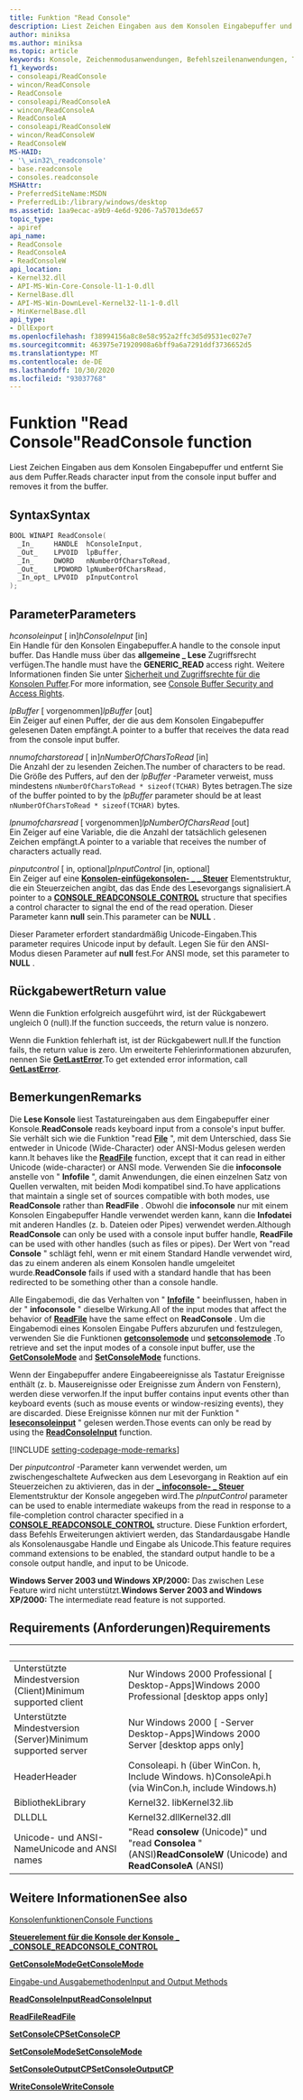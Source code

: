 ```yaml
---
title: Funktion "Read Console"
description: Liest Zeichen Eingaben aus dem Konsolen Eingabepuffer und entfernt Sie aus dem Puffer.
author: miniksa
ms.author: miniksa
ms.topic: article
keywords: Konsole, Zeichenmodusanwendungen, Befehlszeilenanwendungen, Terminalanwendungen, Konsolen-API
f1_keywords:
- consoleapi/ReadConsole
- wincon/ReadConsole
- ReadConsole
- consoleapi/ReadConsoleA
- wincon/ReadConsoleA
- ReadConsoleA
- consoleapi/ReadConsoleW
- wincon/ReadConsoleW
- ReadConsoleW
MS-HAID:
- '\_win32\_readconsole'
- base.readconsole
- consoles.readconsole
MSHAttr:
- PreferredSiteName:MSDN
- PreferredLib:/library/windows/desktop
ms.assetid: 1aa9ecac-a9b9-4e6d-9206-7a57013de657
topic_type:
- apiref
api_name:
- ReadConsole
- ReadConsoleA
- ReadConsoleW
api_location:
- Kernel32.dll
- API-MS-Win-Core-Console-l1-1-0.dll
- KernelBase.dll
- API-MS-Win-DownLevel-Kernel32-l1-1-0.dll
- MinKernelBase.dll
api_type:
- DllExport
ms.openlocfilehash: f38994156a8c8e58c952a2ffc3d5d9531ec027e7
ms.sourcegitcommit: 463975e71920908a6bff9a6a7291ddf3736652d5
ms.translationtype: MT
ms.contentlocale: de-DE
ms.lasthandoff: 10/30/2020
ms.locfileid: "93037768"
---
```

# <a name="readconsole-function"></a><span data-ttu-id="28f26-104">Funktion "Read Console"</span><span class="sxs-lookup"><span data-stu-id="28f26-104">ReadConsole function</span></span>

<span data-ttu-id="28f26-105">Liest Zeichen Eingaben aus dem Konsolen Eingabepuffer und entfernt Sie aus dem Puffer.</span><span class="sxs-lookup"><span data-stu-id="28f26-105">Reads character input from the console input buffer and removes it from the buffer.</span></span>

## <a name="syntax"></a><span data-ttu-id="28f26-106">Syntax</span><span class="sxs-lookup"><span data-stu-id="28f26-106">Syntax</span></span>

```C
BOOL WINAPI ReadConsole(
  _In_     HANDLE  hConsoleInput,
  _Out_    LPVOID  lpBuffer,
  _In_     DWORD   nNumberOfCharsToRead,
  _Out_    LPDWORD lpNumberOfCharsRead,
  _In_opt_ LPVOID  pInputControl
);
```

## <a name="parameters"></a><span data-ttu-id="28f26-107">Parameter</span><span class="sxs-lookup"><span data-stu-id="28f26-107">Parameters</span></span>

<span data-ttu-id="28f26-108">*hconsoleinput* \[ in\]</span><span class="sxs-lookup"><span data-stu-id="28f26-108">*hConsoleInput* \[in\]</span></span>  
<span data-ttu-id="28f26-109">Ein Handle für den Konsolen Eingabepuffer.</span><span class="sxs-lookup"><span data-stu-id="28f26-109">A handle to the console input buffer.</span></span> <span data-ttu-id="28f26-110">Das Handle muss über das **allgemeine \_ Lese** Zugriffsrecht verfügen.</span><span class="sxs-lookup"><span data-stu-id="28f26-110">The handle must have the **GENERIC\_READ** access right.</span></span> <span data-ttu-id="28f26-111">Weitere Informationen finden Sie unter [Sicherheit und Zugriffsrechte für die Konsolen Puffer](console-buffer-security-and-access-rights.md).</span><span class="sxs-lookup"><span data-stu-id="28f26-111">For more information, see [Console Buffer Security and Access Rights](console-buffer-security-and-access-rights.md).</span></span>

<span data-ttu-id="28f26-112">*lpBuffer* \[ vorgenommen\]</span><span class="sxs-lookup"><span data-stu-id="28f26-112">*lpBuffer* \[out\]</span></span>  
<span data-ttu-id="28f26-113">Ein Zeiger auf einen Puffer, der die aus dem Konsolen Eingabepuffer gelesenen Daten empfängt.</span><span class="sxs-lookup"><span data-stu-id="28f26-113">A pointer to a buffer that receives the data read from the console input buffer.</span></span>

<span data-ttu-id="28f26-114">*nnumofcharstoread* \[ in\]</span><span class="sxs-lookup"><span data-stu-id="28f26-114">*nNumberOfCharsToRead* \[in\]</span></span>  
<span data-ttu-id="28f26-115">Die Anzahl der zu lesenden Zeichen.</span><span class="sxs-lookup"><span data-stu-id="28f26-115">The number of characters to be read.</span></span> <span data-ttu-id="28f26-116">Die Größe des Puffers, auf den der *lpBuffer* -Parameter verweist, muss mindestens `nNumberOfCharsToRead * sizeof(TCHAR)` Bytes betragen.</span><span class="sxs-lookup"><span data-stu-id="28f26-116">The size of the buffer pointed to by the *lpBuffer* parameter should be at least `nNumberOfCharsToRead * sizeof(TCHAR)` bytes.</span></span>

<span data-ttu-id="28f26-117">*lpnumofcharsread* \[ vorgenommen\]</span><span class="sxs-lookup"><span data-stu-id="28f26-117">*lpNumberOfCharsRead* \[out\]</span></span>  
<span data-ttu-id="28f26-118">Ein Zeiger auf eine Variable, die die Anzahl der tatsächlich gelesenen Zeichen empfängt.</span><span class="sxs-lookup"><span data-stu-id="28f26-118">A pointer to a variable that receives the number of characters actually read.</span></span>

<span data-ttu-id="28f26-119">*pinputcontrol* \[ in, optional\]</span><span class="sxs-lookup"><span data-stu-id="28f26-119">*pInputControl* \[in, optional\]</span></span>  
<span data-ttu-id="28f26-120">Ein Zeiger auf eine [**Konsolen-einfügekonsolen- \_ \_ Steuer**](console-readconsole-control.md) Elementstruktur, die ein Steuerzeichen angibt, das das Ende des Lesevorgangs signalisiert.</span><span class="sxs-lookup"><span data-stu-id="28f26-120">A pointer to a [**CONSOLE\_READCONSOLE\_CONTROL**](console-readconsole-control.md) structure that specifies a control character to signal the end of the read operation.</span></span> <span data-ttu-id="28f26-121">Dieser Parameter kann **null** sein.</span><span class="sxs-lookup"><span data-stu-id="28f26-121">This parameter can be **NULL** .</span></span>

<span data-ttu-id="28f26-122">Dieser Parameter erfordert standardmäßig Unicode-Eingaben.</span><span class="sxs-lookup"><span data-stu-id="28f26-122">This parameter requires Unicode input by default.</span></span> <span data-ttu-id="28f26-123">Legen Sie für den ANSI-Modus diesen Parameter auf **null** fest.</span><span class="sxs-lookup"><span data-stu-id="28f26-123">For ANSI mode, set this parameter to **NULL** .</span></span>

## <a name="return-value"></a><span data-ttu-id="28f26-124">Rückgabewert</span><span class="sxs-lookup"><span data-stu-id="28f26-124">Return value</span></span>

<span data-ttu-id="28f26-125">Wenn die Funktion erfolgreich ausgeführt wird, ist der Rückgabewert ungleich 0 (null).</span><span class="sxs-lookup"><span data-stu-id="28f26-125">If the function succeeds, the return value is nonzero.</span></span>

<span data-ttu-id="28f26-126">Wenn die Funktion fehlerhaft ist, ist der Rückgabewert null.</span><span class="sxs-lookup"><span data-stu-id="28f26-126">If the function fails, the return value is zero.</span></span> <span data-ttu-id="28f26-127">Um erweiterte Fehlerinformationen abzurufen, nennen Sie [**GetLastError**](https://msdn.microsoft.com/library/windows/desktop/ms679360).</span><span class="sxs-lookup"><span data-stu-id="28f26-127">To get extended error information, call [**GetLastError**](https://msdn.microsoft.com/library/windows/desktop/ms679360).</span></span>

## <a name="remarks"></a><span data-ttu-id="28f26-128">Bemerkungen</span><span class="sxs-lookup"><span data-stu-id="28f26-128">Remarks</span></span>

<span data-ttu-id="28f26-129">Die **Lese Konsole** liest Tastatureingaben aus dem Eingabepuffer einer Konsole.</span><span class="sxs-lookup"><span data-stu-id="28f26-129">**ReadConsole** reads keyboard input from a console's input buffer.</span></span> <span data-ttu-id="28f26-130">Sie verhält sich wie die Funktion "read [**File**](https://msdn.microsoft.com/library/windows/desktop/aa365467) ", mit dem Unterschied, dass Sie entweder in Unicode (Wide-Character) oder ANSI-Modus gelesen werden kann.</span><span class="sxs-lookup"><span data-stu-id="28f26-130">It behaves like the [**ReadFile**](https://msdn.microsoft.com/library/windows/desktop/aa365467) function, except that it can read in either Unicode (wide-character) or ANSI mode.</span></span> <span data-ttu-id="28f26-131">Verwenden Sie die **infoconsole** anstelle von " **Infofile** ", damit Anwendungen, die einen einzelnen Satz von Quellen verwalten, mit beiden Modi kompatibel sind.</span><span class="sxs-lookup"><span data-stu-id="28f26-131">To have applications that maintain a single set of sources compatible with both modes, use **ReadConsole** rather than **ReadFile** .</span></span> <span data-ttu-id="28f26-132">Obwohl die **infoconsole** nur mit einem Konsolen Eingabepuffer Handle verwendet werden kann, kann die **Infodatei** mit anderen Handles (z. b. Dateien oder Pipes) verwendet werden.</span><span class="sxs-lookup"><span data-stu-id="28f26-132">Although **ReadConsole** can only be used with a console input buffer handle, **ReadFile** can be used with other handles (such as files or pipes).</span></span> <span data-ttu-id="28f26-133">Der Wert von "read **Console** " schlägt fehl, wenn er mit einem Standard Handle verwendet wird, das zu einem anderen als einem Konsolen handle umgeleitet wurde.</span><span class="sxs-lookup"><span data-stu-id="28f26-133">**ReadConsole** fails if used with a standard handle that has been redirected to be something other than a console handle.</span></span>

<span data-ttu-id="28f26-134">Alle Eingabemodi, die das Verhalten von " [**Infofile**](https://msdn.microsoft.com/library/windows/desktop/aa365467) " beeinflussen, haben in der " **infoconsole** " dieselbe Wirkung.</span><span class="sxs-lookup"><span data-stu-id="28f26-134">All of the input modes that affect the behavior of [**ReadFile**](https://msdn.microsoft.com/library/windows/desktop/aa365467) have the same effect on **ReadConsole** .</span></span> <span data-ttu-id="28f26-135">Um die Eingabemodi eines Konsolen Eingabe Puffers abzurufen und festzulegen, verwenden Sie die Funktionen [**getconsolemode**](getconsolemode.md) und [**setconsolemode**](setconsolemode.md) .</span><span class="sxs-lookup"><span data-stu-id="28f26-135">To retrieve and set the input modes of a console input buffer, use the [**GetConsoleMode**](getconsolemode.md) and [**SetConsoleMode**](setconsolemode.md) functions.</span></span>

<span data-ttu-id="28f26-136">Wenn der Eingabepuffer andere Eingabeereignisse als Tastatur Ereignisse enthält (z. b. Mausereignisse oder Ereignisse zum Ändern von Fenstern), werden diese verworfen.</span><span class="sxs-lookup"><span data-stu-id="28f26-136">If the input buffer contains input events other than keyboard events (such as mouse events or window-resizing events), they are discarded.</span></span> <span data-ttu-id="28f26-137">Diese Ereignisse können nur mit der Funktion " [**leseconsoleinput**](readconsoleinput.md) " gelesen werden.</span><span class="sxs-lookup"><span data-stu-id="28f26-137">Those events can only be read by using the [**ReadConsoleInput**](readconsoleinput.md) function.</span></span>

[!INCLUDE [setting-codepage-mode-remarks](./includes/setting-codepage-mode-remarks.md)]

<span data-ttu-id="28f26-138">Der *pinputcontrol* -Parameter kann verwendet werden, um zwischengeschaltete Aufwecken aus dem Lesevorgang in Reaktion auf ein Steuerzeichen zu aktivieren, das in der [**\_ infoconsole- \_ Steuer**](console-readconsole-control.md) Elementstruktur der Konsole angegeben wird.</span><span class="sxs-lookup"><span data-stu-id="28f26-138">The *pInputControl* parameter can be used to enable intermediate wakeups from the read in response to a file-completion control character specified in a [**CONSOLE\_READCONSOLE\_CONTROL**](console-readconsole-control.md) structure.</span></span> <span data-ttu-id="28f26-139">Diese Funktion erfordert, dass Befehls Erweiterungen aktiviert werden, das Standardausgabe Handle als Konsolenausgabe Handle und Eingabe als Unicode.</span><span class="sxs-lookup"><span data-stu-id="28f26-139">This feature requires command extensions to be enabled, the standard output handle to be a console output handle, and input to be Unicode.</span></span>

<span data-ttu-id="28f26-140">**Windows Server 2003 und Windows XP/2000:** Das zwischen Lese Feature wird nicht unterstützt.</span><span class="sxs-lookup"><span data-stu-id="28f26-140">**Windows Server 2003 and Windows XP/2000:** The intermediate read feature is not supported.</span></span>

## <a name="requirements"></a><span data-ttu-id="28f26-141">Requirements (Anforderungen)</span><span class="sxs-lookup"><span data-stu-id="28f26-141">Requirements</span></span>

| &nbsp; | &nbsp; |
|-|-|
| <span data-ttu-id="28f26-142">Unterstützte Mindestversion (Client)</span><span class="sxs-lookup"><span data-stu-id="28f26-142">Minimum supported client</span></span> | <span data-ttu-id="28f26-143">Nur Windows 2000 Professional \[ Desktop-Apps\]</span><span class="sxs-lookup"><span data-stu-id="28f26-143">Windows 2000 Professional \[desktop apps only\]</span></span> |
| <span data-ttu-id="28f26-144">Unterstützte Mindestversion (Server)</span><span class="sxs-lookup"><span data-stu-id="28f26-144">Minimum supported server</span></span> | <span data-ttu-id="28f26-145">Nur Windows 2000 \[ -Server Desktop-Apps\]</span><span class="sxs-lookup"><span data-stu-id="28f26-145">Windows 2000 Server \[desktop apps only\]</span></span> |
| <span data-ttu-id="28f26-146">Header</span><span class="sxs-lookup"><span data-stu-id="28f26-146">Header</span></span> | <span data-ttu-id="28f26-147">Consoleapi. h (über WinCon. h, Include Windows. h)</span><span class="sxs-lookup"><span data-stu-id="28f26-147">ConsoleApi.h (via WinCon.h, include Windows.h)</span></span> |
| <span data-ttu-id="28f26-148">Bibliothek</span><span class="sxs-lookup"><span data-stu-id="28f26-148">Library</span></span> | <span data-ttu-id="28f26-149">Kernel32. lib</span><span class="sxs-lookup"><span data-stu-id="28f26-149">Kernel32.lib</span></span> |
| <span data-ttu-id="28f26-150">DLL</span><span class="sxs-lookup"><span data-stu-id="28f26-150">DLL</span></span> | <span data-ttu-id="28f26-151">Kernel32.dll</span><span class="sxs-lookup"><span data-stu-id="28f26-151">Kernel32.dll</span></span> |
| <span data-ttu-id="28f26-152">Unicode- und ANSI-Name</span><span class="sxs-lookup"><span data-stu-id="28f26-152">Unicode and ANSI names</span></span> | <span data-ttu-id="28f26-153">"Read **consolew** (Unicode)" und "read **Consolea** " (ANSI)</span><span class="sxs-lookup"><span data-stu-id="28f26-153">**ReadConsoleW** (Unicode) and **ReadConsoleA** (ANSI)</span></span> |

## <a name="see-also"></a><span data-ttu-id="28f26-154">Weitere Informationen</span><span class="sxs-lookup"><span data-stu-id="28f26-154">See also</span></span>

[<span data-ttu-id="28f26-155">Konsolenfunktionen</span><span class="sxs-lookup"><span data-stu-id="28f26-155">Console Functions</span></span>](console-functions.md)

[<span data-ttu-id="28f26-156">**Steuerelement für die Konsole der Konsole \_ \_**</span><span class="sxs-lookup"><span data-stu-id="28f26-156">**CONSOLE\_READCONSOLE\_CONTROL**</span></span>](console-readconsole-control.md)

[<span data-ttu-id="28f26-157">**GetConsoleMode**</span><span class="sxs-lookup"><span data-stu-id="28f26-157">**GetConsoleMode**</span></span>](getconsolemode.md)

[<span data-ttu-id="28f26-158">Eingabe-und Ausgabemethoden</span><span class="sxs-lookup"><span data-stu-id="28f26-158">Input and Output Methods</span></span>](input-and-output-methods.md)

[<span data-ttu-id="28f26-159">**ReadConsoleInput**</span><span class="sxs-lookup"><span data-stu-id="28f26-159">**ReadConsoleInput**</span></span>](readconsoleinput.md)

[<span data-ttu-id="28f26-160">**ReadFile**</span><span class="sxs-lookup"><span data-stu-id="28f26-160">**ReadFile**</span></span>](https://msdn.microsoft.com/library/windows/desktop/aa365467)

[<span data-ttu-id="28f26-161">**SetConsoleCP**</span><span class="sxs-lookup"><span data-stu-id="28f26-161">**SetConsoleCP**</span></span>](setconsolecp.md)

[<span data-ttu-id="28f26-162">**SetConsoleMode**</span><span class="sxs-lookup"><span data-stu-id="28f26-162">**SetConsoleMode**</span></span>](setconsolemode.md)

[<span data-ttu-id="28f26-163">**SetConsoleOutputCP**</span><span class="sxs-lookup"><span data-stu-id="28f26-163">**SetConsoleOutputCP**</span></span>](setconsoleoutputcp.md)

[<span data-ttu-id="28f26-164">**WriteConsole**</span><span class="sxs-lookup"><span data-stu-id="28f26-164">**WriteConsole**</span></span>](writeconsole.md)

